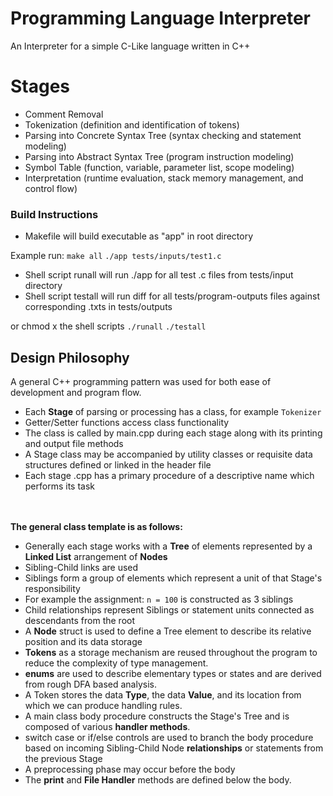 # Programming Language Interpreter
An Interpreter for a simple C-Like language written in C++

# Stages
* Comment Removal
* Tokenization (definition and identification of tokens)
* Parsing into Concrete Syntax Tree (syntax checking and statement modeling)
* Parsing into Abstract Syntax Tree (program instruction modeling)
* Symbol Table (function, variable, parameter list, scope modeling)
* Interpretation (runtime evaluation, stack memory management, and control flow)

### Build Instructions
* Makefile will build executable as "app" in root directory

Example run:
`make all`
`./app tests/inputs/test1.c`

* Shell script runall will run ./app for all test .c files from tests/input directory
* Shell script testall will run diff for all tests/program-outputs files against corresponding .txts in tests/outputs
  

or chmod x the shell scripts
`./runall`
`./testall`


## Design Philosophy
A general C++ programming pattern was used for both ease of development and program flow.
* Each **Stage** of parsing or processing has a class, for example `Tokenizer`
* Getter/Setter functions access class functionality
* The class is called by main.cpp during each stage along with its printing and output file methods
* A Stage class may be accompanied by utility classes or requisite data structures defined or linked in the header file
* Each stage .cpp has a primary procedure of a descriptive name which performs its task

  
<br><br> **The general class template is as follows:**
* Generally each stage works with a **Tree** of elements represented by a **Linked List** arrangement of **Nodes**
* Sibling-Child links are used
* Siblings form a group of elements which represent a unit of that Stage's responsibility
* For example the assignment: `n = 100` is constructed as 3 siblings
* Child relationships represent Siblings or statement units connected as descendants from the root
* A **Node** struct is used to define a Tree element to describe its relative position and its data storage
* **Tokens** as a storage mechanism are reused throughout the program to reduce the complexity of type management.
* **enums** are used to describe elementary types or states and are derived from rough DFA based analysis.
* A Token stores the data **Type**, the data **Value**, and its location from which we can produce handling rules.
* A main class body procedure constructs the Stage's Tree and is composed of various **handler methods**.
* switch case or if/else controls are used to branch the body procedure based on incoming Sibling-Child Node **relationships** or statements from the previous Stage
* A preprocessing phase may occur before the body
* The **print** and **File Handler** methods are defined below the body.